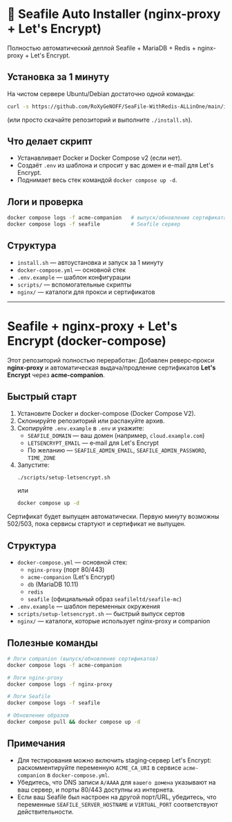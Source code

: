 # 🚀 Seafile Auto Installer (nginx-proxy + Let's Encrypt)

Полностью автоматический деплой Seafile + MariaDB + Redis + nginx-proxy + Let's Encrypt.

## Установка за 1 минуту

На чистом сервере Ubuntu/Debian достаточно одной команды:

```bash
curl -s https://github.com/RoXyGeNOFF/SeaFile-WithRedis-ALLinOne/main/install.sh | bash
```

(или просто скачайте репозиторий и выполните `./install.sh`).

## Что делает скрипт
- Устанавливает Docker и Docker Compose v2 (если нет).
- Создаёт `.env` из шаблона и спросит у вас домен и e-mail для Let's Encrypt.
- Поднимает весь стек командой `docker compose up -d`.

## Логи и проверка
```bash
docker compose logs -f acme-companion   # выпуск/обновление сертификата
docker compose logs -f seafile          # Seafile сервер
```

## Структура
- `install.sh` — автоустановка и запуск за 1 минуту
- `docker-compose.yml` — основной стек
- `.env.example` — шаблон конфигурации
- `scripts/` — вспомогательные скрипты
- `nginx/` — каталоги для прокси и сертификатов

---

# Seafile + nginx-proxy + Let's Encrypt (docker-compose)

Этот репозиторий полностью переработан: Добавлен реверс‑прокси **nginx-proxy** и автоматическая выдача/продление сертификатов **Let's Encrypt** через **acme-companion**.

## Быстрый старт

1. Установите Docker и docker-compose (Docker Compose V2).
2. Склонируйте репозиторий или распакуйте архив.
3. Скопируйте `.env.example` в `.env` и укажите:
   - `SEAFILE_DOMAIN` — ваш домен (например, `cloud.example.com`)
   - `LETSENCRYPT_EMAIL` — e‑mail для Let's Encrypt
   - По желанию — `SEAFILE_ADMIN_EMAIL`, `SEAFILE_ADMIN_PASSWORD`, `TIME_ZONE`
4. Запустите:
   ```bash
   ./scripts/setup-letsencrypt.sh
   ```
   или
   ```bash
   docker compose up -d
   ```

Сертификат будет выпущен автоматически. Первую минуту возможны 502/503, пока сервисы стартуют и сертификат не выпущен.

## Структура

- `docker-compose.yml` — основной стек:
  - `nginx-proxy` (порт 80/443)
  - `acme-companion` (Let's Encrypt)
  - `db` (MariaDB 10.11)
  - `redis`
  - `seafile` (официальный образ `seafileltd/seafile-mc`)
- `.env.example` — шаблон переменных окружения
- `scripts/setup-letsencrypt.sh` — быстрый выпуск сертов
- `nginx/` — каталоги, которые использует nginx-proxy и companion

## Полезные команды

```bash
# Логи companion (выпуск/обновление сертификатов)
docker compose logs -f acme-companion

# Логи nginx-proxy
docker compose logs -f nginx-proxy

# Логи Seafile
docker compose logs -f seafile

# Обновление образов
docker compose pull && docker compose up -d
```

## Примечания

- Для тестирования можно включить staging‑сервер Let's Encrypt:
  раскомментируйте переменную `ACME_CA_URI` в сервисе `acme-companion` в `docker-compose.yml`.
- Убедитесь, что DNS записи `A/AAAA` для `вашего домена` указывают на ваш сервер, и порты 80/443 доступны из интернета.
- Если ваш Seafile был настроен на другой порт/URL, убедитесь, что переменные `SEAFILE_SERVER_HOSTNAME` и `VIRTUAL_PORT` соответствуют действительности.
